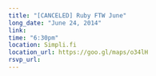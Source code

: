```yaml
---
title: "[CANCELED] Ruby FTW June"
long_date: "June 24, 2014"
link: 
time: "6:30pm"
location: Simpli.fi
location_url: https://goo.gl/maps/o34lH
rsvp_url:
---
```

